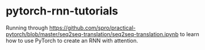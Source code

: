 # pytorch-rnn-tutorials

Running through <https://github.com/spro/practical-pytorch/blob/master/seq2seq-translation/seq2seq-translation.ipynb> to learn how to use PyTorch to create an RNN with attention.
